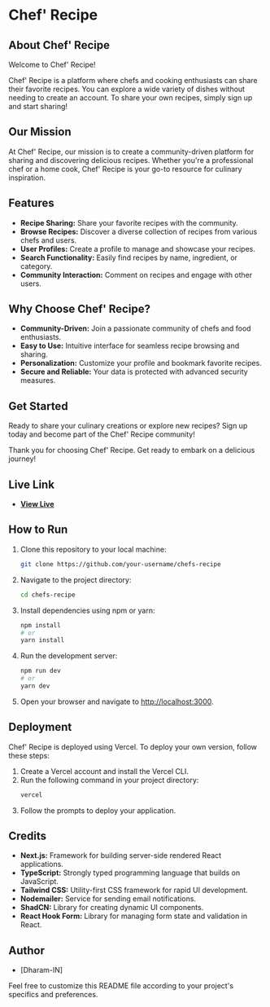 # Chef' Recipe

## About Chef' Recipe
Welcome to Chef' Recipe!

Chef' Recipe is a platform where chefs and cooking enthusiasts can share their favorite recipes. You can explore a wide variety of dishes without needing to create an account. To share your own recipes, simply sign up and start sharing!

## Our Mission
At Chef' Recipe, our mission is to create a community-driven platform for sharing and discovering delicious recipes. Whether you're a professional chef or a home cook, Chef' Recipe is your go-to resource for culinary inspiration.

## Features
- **Recipe Sharing:** Share your favorite recipes with the community.
- **Browse Recipes:** Discover a diverse collection of recipes from various chefs and users.
- **User Profiles:** Create a profile to manage and showcase your recipes.
- **Search Functionality:** Easily find recipes by name, ingredient, or category.
- **Community Interaction:** Comment on recipes and engage with other users.

## Why Choose Chef' Recipe?
- **Community-Driven:** Join a passionate community of chefs and food enthusiasts.
- **Easy to Use:** Intuitive interface for seamless recipe browsing and sharing.
- **Personalization:** Customize your profile and bookmark favorite recipes.
- **Secure and Reliable:** Your data is protected with advanced security measures.

## Get Started
Ready to share your culinary creations or explore new recipes? Sign up today and become part of the Chef' Recipe community!

Thank you for choosing Chef' Recipe. Get ready to embark on a delicious journey!

## Live Link
- **[View Live](https://chefs-recipes.vercel.app/)**

## How to Run
1. Clone this repository to your local machine:
   ```sh
   git clone https://github.com/your-username/chefs-recipe
   ```

2. Navigate to the project directory:
   ```sh
   cd chefs-recipe
   ```

3. Install dependencies using npm or yarn:
   ```sh
   npm install
   # or
   yarn install
   ```

4. Run the development server:
   ```sh
   npm run dev
   # or
   yarn dev
   ```

5. Open your browser and navigate to [http://localhost:3000](http://localhost:3000).

## Deployment
Chef' Recipe is deployed using Vercel. To deploy your own version, follow these steps:

1. Create a Vercel account and install the Vercel CLI.
2. Run the following command in your project directory:
   ```sh
   vercel
   ```
3. Follow the prompts to deploy your application.

## Credits
- **Next.js:** Framework for building server-side rendered React applications.
- **TypeScript:** Strongly typed programming language that builds on JavaScript.
- **Tailwind CSS:** Utility-first CSS framework for rapid UI development.
- **Nodemailer:** Service for sending email notifications.
- **ShadCN:** Library for creating dynamic UI components.
- **React Hook Form:** Library for managing form state and validation in React.

## Author
- [Dharam-IN]

Feel free to customize this README file according to your project's specifics and preferences.
```
